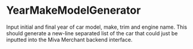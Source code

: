# YearMakeModelGenerator
Input initial and final year of car model, make, trim and engine name. This should generate a new-line separated  list of the car that could just be inputted into the Miva Merchant backend interface.
